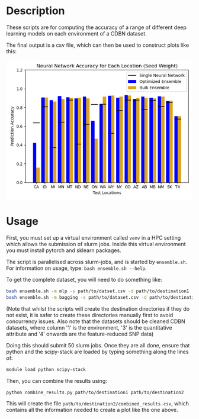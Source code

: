 # Description

These scripts are for computing the accuracy of a range of different deep learning models on each environment of a CDBN dataset. 

The final output is a csv file, which can then be used to construct plots like this:

![Plot comparing the accuracy of different deep learning models used for genomic prediction](SW_NN.png)

# Usage

First, you must set up a virtual environment called `venv` in a HPC setting which allows the submission of slurm jobs.
Inside this virtual environment you must install pytorch and sklearn packages.

The script is parallelised across slurm-jobs, and is started by `ensemble.sh`. For information on usage, type: `bash ensemble.sh --help`.

To get the complete dataset, you will need to do something like:

```bash
bash ensemble.sh -m mlp -s path/to/datset.csv -d path/to/destination1
bash ensemble.sh -m bagging -s path/to/dataset.csv -d path/to/destination2
```
(Note that whilst the scripts will create the destination directories if they do not exist, it is safer to create these directories manually first to avoid concurrency issues. Also note that the datasets should be cleaned CDBN datasets, where column '1' is the environment, '3' is the quantitative attribute and '4' onwards are the feature-reduced SNP data)

Doing this should submit 50 slurm jobs. Once they are all done, ensure that python and the scipy-stack are loaded by typing something along the lines of:
```bash
module load python scipy-stack
```

Then, you can combine the results using:

```bash
python combine_results.py path/to/destination1 path/to/destination2
```

This will create the file `path/to/destination2/combined_results.csv`, which contains all the information needed to create a plot like the one above.

